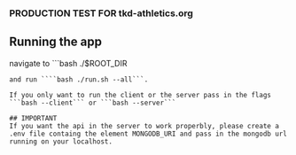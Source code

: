 ### PRODUCTION TEST FOR tkd-athletics.org

## Running the app
navigate to ```bash
./$ROOT_DIR
```
and run ````bash ./run.sh --all```.

If you only want to run the client or the server pass in the flags ```bash --client``` or ```bash --server```

## IMPORTANT
If you want the api in the server to work properbly, please create a .env file containg the element MONGODB_URI and pass in the mongodb url running on your localhost.

